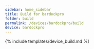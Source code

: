 ```yaml
---
sidebar: home_sidebar
title: Build for bardockpro
folder: build
permalink: /devices/bardockpro/build
device: bardockpro
---
```

{% include templates/device_build.md %}
